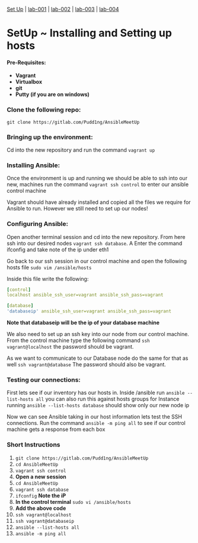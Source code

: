 [Set Up](doc/SetUp.md) | [lab-001](doc/lab-001.md) | [lab-002](doc/lab-002.md) | [lab-003](doc/lab-003.md) | [lab-004](doc/lab-004.md)

# SetUp ~ Installing and Setting up hosts

#### Pre-Requisites:
- __Vagrant__
- __Virtualbox__
- __git__
- __Putty (if you are on windows)__

### Clone the following repo:

`git clone https://gitlab.com/Pudd1ng/AnsibleMeetUp`

### Bringing up the environment:

Cd into the new repository and run the command `vagrant up`

### Installing Ansible:

Once the environment is up and running we should be able to ssh into our new,
machines run the command `vagrant ssh control` to enter our ansible control
machine

Vagrant should have already installed and copied all the files we require for
Ansible to run. However we still need to set up our nodes!

### Configuring Ansible:

Open another terminal session and cd into the new repository. From here ssh
into our desired nodes `vagrant ssh database`. A Enter the command ifconfig and
take note of the ip under eth1

Go back to our ssh session in our control machine and open the following hosts
file `sudo vim /ansible/hosts` 

Inside this file write the following:
```yaml
[control]
localhost ansible_ssh_user=vagrant ansible_ssh_pass=vagrant

[database]
'databaseip' ansible_ssh_user=vagrant ansible_ssh_pass=vagrant
```
__Note that databaseip will be the ip of your database machine__

We also need to set up an ssh key into our node from our control machine. From
the control machine type the following command `ssh vagrant@localhost`
the password should be vagrant.

As we want to communicate to our Database node do the same for that as well 
`ssh vagrant@database`
The password should also be vagrant.

### Testing our connections:

First lets see if our inventory has our hosts in. Inside /ansible run `ansible
--list-hosts all` you can also run this against hosts groups for Instance
running `ansible --list-hosts database` should show only our new node ip

Now we can see Ansible taking in our host information lets test the SSH
connections. Run the command `ansible -m ping all` to see if our control machine
gets a response from each box

### Short Instructions
1. `git clone https://gitlab.com/Pudd1ng/AnsibleMeetUp`
2. `cd AnsibleMeetUp`
3. `vagrant ssh control`
4. __Open a new session__
5. `cd AnsibleMeetUp`
6. `vagrant ssh database`
5. `ifconfig`  **Note the iP**
6. __In the control terminal__ `sudo vi /ansible/hosts`
7. **Add the above code**
8. `ssh vagrant@localhost`
9. `ssh vagrant@databaseip`
10. `ansible --list-hosts all`
11. `ansible -m ping all`
